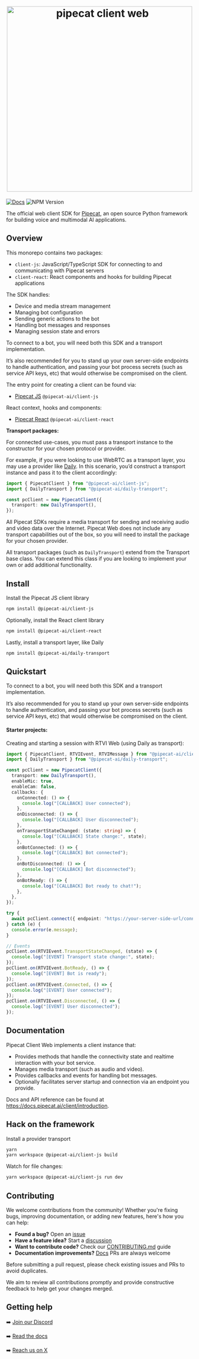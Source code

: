 <h1><div align="center">
 <img alt="pipecat client web" width="500px" height="auto" src="https://raw.githubusercontent.com/pipecat-ai/pipecat-client-web/main/pipecat-web.png">
</div></h1>

[![Docs](https://img.shields.io/badge/documentation-blue)](https://docs.pipecat.ai/client/introduction)
![NPM Version](https://img.shields.io/npm/v/@pipecat-ai/client-js)

The official web client SDK for [Pipecat](https://github.com/pipecat-ai/pipecat), an open source Python framework for building voice and multimodal AI applications.

## Overview

This monorepo contains two packages:

- `client-js`: JavaScript/TypeScript SDK for connecting to and communicating with Pipecat servers
- `client-react`: React components and hooks for building Pipecat applications

The SDK handles:

- Device and media stream management
- Managing bot configuration
- Sending generic actions to the bot
- Handling bot messages and responses
- Managing session state and errors

To connect to a bot, you will need both this SDK and a transport implementation.

It’s also recommended for you to stand up your own server-side endpoints to handle authentication, and passing your bot process secrets (such as service API keys, etc) that would otherwise be compromised on the client.

The entry point for creating a client can be found via:

- [Pipecat JS](/client-js/) `@pipecat-ai/client-js`

React context, hooks and components:

- [Pipecat React](/client-react/) `@pipecat-ai/client-react`

**Transport packages:**

For connected use-cases, you must pass a transport instance to the constructor for your chosen protocol or provider.

For example, if you were looking to use WebRTC as a transport layer, you may use a provider like [Daily](https://daily.co). In this scenario, you’d construct a transport instance and pass it to the client accordingly:

```ts
import { PipecatClient } from "@pipecat-ai/client-js";
import { DailyTransport } from "@pipecat-ai/daily-transport";

const pcClient = new PipecatClient({
  transport: new DailyTransport(),
});
```

All Pipecat SDKs require a media transport for sending and receiving audio and video data over the Internet. Pipecat Web does not include any transport capabilities out of the box, so you will need to install the package for your chosen provider.

All transport packages (such as `DailyTransport`) extend from the Transport base class. You can extend this class if you are looking to implement your own or add additional functionality.

## Install

Install the Pipecat JS client library

```bash
npm install @pipecat-ai/client-js
```

Optionally, install the React client library

```bash
npm install @pipecat-ai/client-react
```

Lastly, install a transport layer, like Daily

```bash
npm install @pipecat-ai/daily-transport
```

## Quickstart

To connect to a bot, you will need both this SDK and a transport implementation.

It’s also recommended for you to stand up your own server-side endpoints to handle authentication, and passing your bot process secrets (such as service API keys, etc) that would otherwise be compromised on the client.

#### Starter projects:

Creating and starting a session with RTVI Web (using Daily as transport):

```typescript
import { PipecatClient, RTVIEvent, RTVIMessage } from "@pipecat-ai/client-js";
import { DailyTransport } from "@pipecat-ai/daily-transport";

const pcClient = new PipecatClient({
  transport: new DailyTransport(),
  enableMic: true,
  enableCam: false,
  callbacks: {
    onConnected: () => {
      console.log("[CALLBACK] User connected");
    },
    onDisconnected: () => {
      console.log("[CALLBACK] User disconnected");
    },
    onTransportStateChanged: (state: string) => {
      console.log("[CALLBACK] State change:", state);
    },
    onBotConnected: () => {
      console.log("[CALLBACK] Bot connected");
    },
    onBotDisconnected: () => {
      console.log("[CALLBACK] Bot disconnected");
    },
    onBotReady: () => {
      console.log("[CALLBACK] Bot ready to chat!");
    },
  },
});

try {
  await pcClient.connect({ endpoint: "https://your-server-side-url/connect" });
} catch (e) {
  console.error(e.message);
}

// Events
pcClient.on(RTVIEvent.TransportStateChanged, (state) => {
  console.log("[EVENT] Transport state change:", state);
});
pcClient.on(RTVIEvent.BotReady, () => {
  console.log("[EVENT] Bot is ready");
});
pcClient.on(RTVIEvent.Connected, () => {
  console.log("[EVENT] User connected");
});
pcClient.on(RTVIEvent.Disconnected, () => {
  console.log("[EVENT] User disconnected");
});
```

## Documentation

Pipecat Client Web implements a client instance that:

- Provides methods that handle the connectivity state and realtime interaction with your bot service.
- Manages media transport (such as audio and video).
- Provides callbacks and events for handling bot messages.
- Optionally facilitates server startup and connection via an endpoint you provide.

Docs and API reference can be found at https://docs.pipecat.ai/client/introduction.

## Hack on the framework

Install a provider transport

```bash
yarn
yarn workspace @pipecat-ai/client-js build
```

Watch for file changes:

```bash
yarn workspace @pipecat-ai/client-js run dev
```

## Contributing

We welcome contributions from the community! Whether you're fixing bugs, improving documentation, or adding new features, here's how you can help:

- **Found a bug?** Open an [issue](https://github.com/pipecat-ai/pipecat-client-web/issues)
- **Have a feature idea?** Start a [discussion](https://discord.gg/pipecat)
- **Want to contribute code?** Check our [CONTRIBUTING.md](CONTRIBUTING.md) guide
- **Documentation improvements?** [Docs](https://github.com/pipecat-ai/docs) PRs are always welcome

Before submitting a pull request, please check existing issues and PRs to avoid duplicates.

We aim to review all contributions promptly and provide constructive feedback to help get your changes merged.

## Getting help

➡️ [Join our Discord](https://discord.gg/pipecat)

➡️ [Read the docs](https://docs.pipecat.ai)

➡️ [Reach us on X](https://x.com/pipecat_ai)
